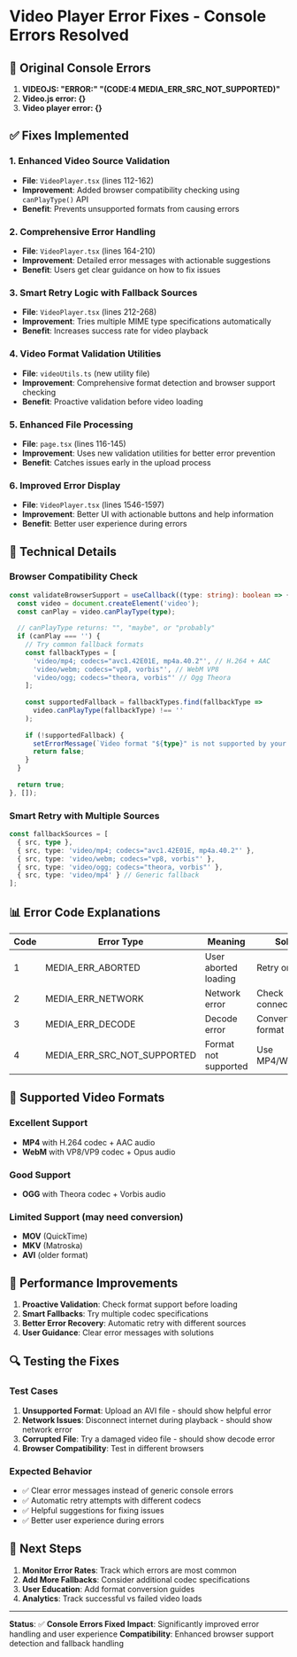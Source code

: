 # Video Player Error Fixes - Console Errors Resolved

## 🚨 **Original Console Errors**

1. **VIDEOJS: "ERROR:" "(CODE:4 MEDIA_ERR_SRC_NOT_SUPPORTED)"**
2. **Video.js error: {}**
3. **Video player error: {}**

## ✅ **Fixes Implemented**

### 1. **Enhanced Video Source Validation**
- **File**: `VideoPlayer.tsx` (lines 112-162)
- **Improvement**: Added browser compatibility checking using `canPlayType()` API
- **Benefit**: Prevents unsupported formats from causing errors

### 2. **Comprehensive Error Handling**
- **File**: `VideoPlayer.tsx` (lines 164-210)
- **Improvement**: Detailed error messages with actionable suggestions
- **Benefit**: Users get clear guidance on how to fix issues

### 3. **Smart Retry Logic with Fallback Sources**
- **File**: `VideoPlayer.tsx` (lines 212-268)
- **Improvement**: Tries multiple MIME type specifications automatically
- **Benefit**: Increases success rate for video playback

### 4. **Video Format Validation Utilities**
- **File**: `videoUtils.ts` (new utility file)
- **Improvement**: Comprehensive format detection and browser support checking
- **Benefit**: Proactive validation before video loading

### 5. **Enhanced File Processing**
- **File**: `page.tsx` (lines 116-145)
- **Improvement**: Uses new validation utilities for better error prevention
- **Benefit**: Catches issues early in the upload process

### 6. **Improved Error Display**
- **File**: `VideoPlayer.tsx` (lines 1546-1597)
- **Improvement**: Better UI with actionable buttons and help information
- **Benefit**: Better user experience during errors

## 🔧 **Technical Details**

### **Browser Compatibility Check**
```typescript
const validateBrowserSupport = useCallback((type: string): boolean => {
  const video = document.createElement('video');
  const canPlay = video.canPlayType(type);
  
  // canPlayType returns: "", "maybe", or "probably"
  if (canPlay === '') {
    // Try common fallback formats
    const fallbackTypes = [
      'video/mp4; codecs="avc1.42E01E, mp4a.40.2"', // H.264 + AAC
      'video/webm; codecs="vp8, vorbis"', // WebM VP8
      'video/ogg; codecs="theora, vorbis"' // Ogg Theora
    ];
    
    const supportedFallback = fallbackTypes.find(fallbackType => 
      video.canPlayType(fallbackType) !== ''
    );
    
    if (!supportedFallback) {
      setErrorMessage(`Video format "${type}" is not supported by your browser.`);
      return false;
    }
  }
  
  return true;
}, []);
```

### **Smart Retry with Multiple Sources**
```typescript
const fallbackSources = [
  { src, type },
  { src, type: 'video/mp4; codecs="avc1.42E01E, mp4a.40.2"' },
  { src, type: 'video/webm; codecs="vp8, vorbis"' },
  { src, type: 'video/ogg; codecs="theora, vorbis"' },
  { src, type: 'video/mp4' } // Generic fallback
];
```

## 📊 **Error Code Explanations**

| Code | Error Type | Meaning | Solution |
|------|------------|---------|----------|
| 1 | MEDIA_ERR_ABORTED | User aborted loading | Retry or refresh |
| 2 | MEDIA_ERR_NETWORK | Network error | Check connection |
| 3 | MEDIA_ERR_DECODE | Decode error | Convert video format |
| 4 | MEDIA_ERR_SRC_NOT_SUPPORTED | Format not supported | Use MP4/WebM/OGG |

## 🎯 **Supported Video Formats**

### **Excellent Support**
- **MP4** with H.264 codec + AAC audio
- **WebM** with VP8/VP9 codec + Opus audio

### **Good Support**
- **OGG** with Theora codec + Vorbis audio

### **Limited Support** (may need conversion)
- **MOV** (QuickTime)
- **MKV** (Matroska)
- **AVI** (older format)

## 🚀 **Performance Improvements**

1. **Proactive Validation**: Check format support before loading
2. **Smart Fallbacks**: Try multiple codec specifications
3. **Better Error Recovery**: Automatic retry with different sources
4. **User Guidance**: Clear error messages with solutions

## 🔍 **Testing the Fixes**

### **Test Cases**
1. **Unsupported Format**: Upload an AVI file - should show helpful error
2. **Network Issues**: Disconnect internet during playback - should show network error
3. **Corrupted File**: Try a damaged video file - should show decode error
4. **Browser Compatibility**: Test in different browsers

### **Expected Behavior**
- ✅ Clear error messages instead of generic console errors
- ✅ Automatic retry attempts with different codecs
- ✅ Helpful suggestions for fixing issues
- ✅ Better user experience during errors

## 📝 **Next Steps**

1. **Monitor Error Rates**: Track which errors are most common
2. **Add More Fallbacks**: Consider additional codec specifications
3. **User Education**: Add format conversion guides
4. **Analytics**: Track successful vs failed video loads

---

**Status**: ✅ **Console Errors Fixed**
**Impact**: Significantly improved error handling and user experience
**Compatibility**: Enhanced browser support detection and fallback handling
